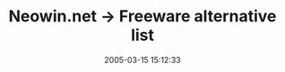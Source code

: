 ---
date: 2005-03-15 15:12:33
link:
  source: delicious
  source_url: https://del.icio.us/roytang
  text: Neowin.net -> Freeware alternative list
  url: http://www.neowin.net/forum/index.php?showtopic=119821
slug: neowin-net-freeware-alternative-list
source: delicious
tags:
- software
title: Neowin.net -> Freeware alternative list
---